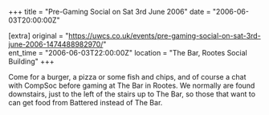 +++
title = "Pre-Gaming Social on Sat 3rd June 2006"
date = "2006-06-03T20:00:00Z"

[extra]
original = "https://uwcs.co.uk/events/pre-gaming-social-on-sat-3rd-june-2006-1474488982970/"    
ent_time = "2006-06-03T22:00:00Z"
location = "The Bar, Rootes Social Building"
+++

Come for a burger, a pizza or some fish and chips, and of course a chat with CompSoc before gaming at The Bar in Rootes. We normally are found downstairs, just to the left of the stairs up to The Bar, so those that want to can get food from Battered instead of The Bar.

